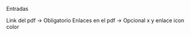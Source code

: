 Entradas

Link del pdf -> Obligatorio
Enlaces en el pdf -> Opcional
    x
    y
    enlace
    icon
    color

